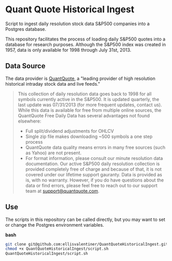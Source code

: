 # Quant Quote Historical Ingest

Script to ingest daily resolution stock data S&P500 companies into a Postgres database.

This repository facilitates the process of loading daily S&P500 quotes into a database for research purposes. Although the S&P500 index was created in 1957, data is only available for 1998 through July 31st, 2013.

## Data Source

The data provider is [QuantQuote](https://quantquote.com/historical-stock-data), a "leading provider of high resolution historical intraday stock data and live feeds."

> This collection of daily resolution data goes back to 1998 for all symbols currently active in the S&P500. It is updated quarterly, the last update was 07/31/2013 (for more frequent updates, contact us). While this data is available for free from multiple online sources, the QuantQuote Free Daily Data has several advantages not found elsewhere:
> - Full split/dividend adjustments for OHLCV
> - Single zip file makes downloading ~500 symbols a one step process
> - QuantQuote data quality means errors in many free sources (such as Yahoo) are not present.
> - For format information, please consult our minute resolution data documentation.
> Our active S&P500 daily resolution collection is provided completely free of charge and because of that, it is not covered under our lifetime support gauranty. Data is provided as is, with no warranty. However, if you do have questions about the data or find errors, please feel free to reach out to our support team at support@quantquote.com.

## Use

The scripts in this repository can be called directly, but you may want to set or change the Postgres environment variables.

**bash**

```bash
git clone git@github.com:ellisvalentiner/QuantQuoteHistoricalIngest.git
chmod +x QuantQuoteHistoricalIngest/script.sh
QuantQuoteHistoricalIngest/script.sh
```
